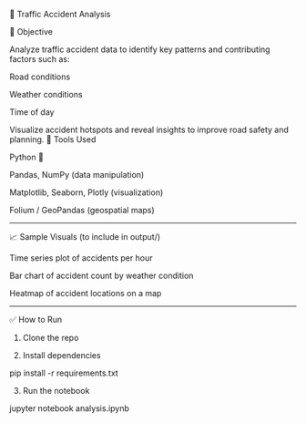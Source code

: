 
🚦 Traffic Accident Analysis

📌 Objective

Analyze traffic accident data to identify key patterns and contributing factors such as:

Road conditions

Weather conditions

Time of day


Visualize accident hotspots and reveal insights to improve road safety and planning.
🧰 Tools Used

Python 🐍

Pandas, NumPy (data manipulation)

Matplotlib, Seaborn, Plotly (visualization)

Folium / GeoPandas (geospatial maps)



---

📈 Sample Visuals (to include in output/)

Time series plot of accidents per hour

Bar chart of accident count by weather condition

Heatmap of accident locations on a map



---

✅ How to Run

1. Clone the repo


2. Install dependencies



pip install -r requirements.txt

3. Run the notebook



jupyter notebook analysis.ipynb
